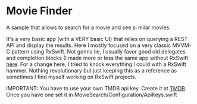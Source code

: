 # Movie Finder
A sample that allows to search for a movie and see si milar movies.

It's a very basic app (with a VERY basic UI) that relies on querying a REST API and display the results.
Here I mostly focused on a very classic MVVM-C pattern using RxSwift. 
Not gonna lie, I usually favor good old delegates and completion blocks (I made more or less the same app without RxSwift [here](https://github.com/mloigeret/MovieSearch). For a change here, I tried to knock everything I could with a RxSwift hammer.
Nothing revolutionary but just keeping this as a reference as sometimes I find myself working on RxSwift projects.


IMPORTANT: You have to use your own TMDB api key. Create it at [TMDB](https://www.themoviedb.org/). Once you have one set it in MovieSearch/Configuration/ApiKeys.swift
